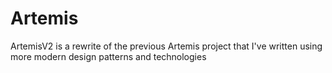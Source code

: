 # Artemis #

ArtemisV2 is a rewrite of the previous Artemis project that I've written using more
modern design patterns and technologies

